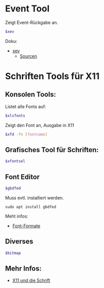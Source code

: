 # Event Tool
Zeigt Event-Rückgabe an.
```bash
$xev
```
Doku:
 - [xev](https://www.commandlinux.com/man-page/man1/xev.1.html)
   - [Sourcen](https://github.com/freedesktop/xev)


# Schriften Tools für X11

## Konsolen Tools:
Listet alle Fonts auf:
```bash
$xlsfonts
```

Zeigt den Font an, Ausgabe in X11
```bash
$xfd -fn [fontname]
```

## Grafisches Tool für Schriften:

```bash
$xfontsel
```

## Font Editor

```bash
$gbdfed
```
Muss evtl. installiert werden.
```
sudo apt install gbdfed
```
Meht infos: 
- [Font-Formate](http://x11.gweb.info/x11_0654_fontformats.html)

## Diverses
```bash
$bitmap
```



## Mehr Infos:

- [X11 und die Schrift](http://x11.gweb.info/x11_0650_fonts.html)


